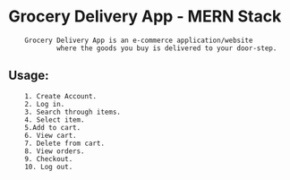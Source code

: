 # Grocery Delivery App - MERN Stack

        Grocery Delivery App is an e-commerce application/website 
                where the goods you buy is delivered to your door-step.

## Usage:

        1. Create Account.
        2. Log in.
        3. Search through items.
        4. Select item.
        5.Add to cart.
        6. View cart.
        7. Delete from cart.
        8. View orders.
        9. Checkout.
        10. Log out.
